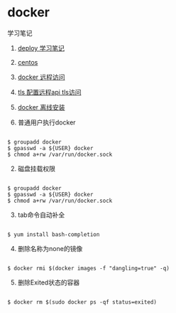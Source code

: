 # docker
学习笔记

1. [deploy 学习笔记](deploy)
2. [centos](centos.md)
3. [docker 远程访问](remote.md)
4. [tls 配置远程api tls访问](tls.md)
5. [docker 离线安装](offline-install.md)  

1. 普通用户执行docker  
<pre><code>
$ groupadd docker
$ gpasswd -a ${USER} docker
$ chmod a+rw /var/run/docker.sock
</code></pre>

2. 磁盘挂载权限  
<pre><code>
$ groupadd docker
$ gpasswd -a ${USER} docker
$ chmod a+rw /var/run/docker.sock
</code></pre>

3. tab命令自动补全
<pre><code>
$ yum install bash-completion
</code></pre>

4. 删除名称为none的镜像
<pre><code>
$ docker rmi $(docker images -f "dangling=true" -q)
</code></pre>

5. 删除Exited状态的容器
<pre><code>
$ docker rm $(sudo docker ps -qf status=exited)
</code></pre>